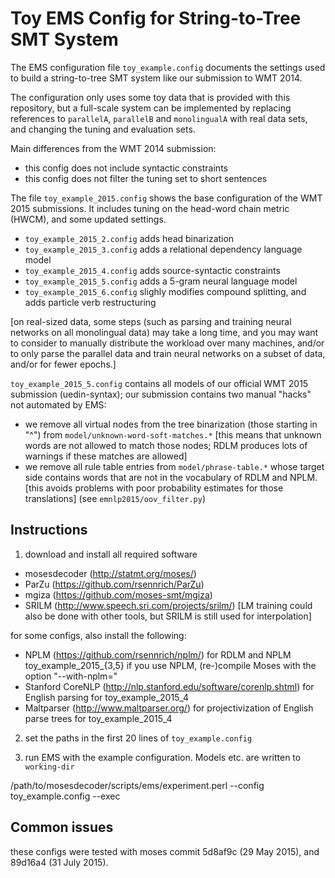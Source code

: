 Toy EMS Config for String-to-Tree SMT System 
============================================

The EMS configuration file `toy_example.config` documents the settings used to 
build a string-to-tree SMT system like our submission to WMT 2014.

The configuration only uses some toy data that is provided with this repository, 
but a full-scale system can be implemented by replacing references to 
`parallelA`, `parallelB` and `monolingualA` with real data sets, and changing 
the tuning and evaluation sets.

Main differences from the WMT 2014 submission:

  - this config does not include syntactic constraints
  - this config does not filter the tuning set to short sentences

The file `toy_example_2015.config` shows the base configuration of the WMT 2015 submissions.
It includes tuning on the head-word chain metric (HWCM), and some updated settings.

  - `toy_example_2015_2.config` adds head binarization
  - `toy_example_2015_3.config` adds a relational dependency language model
  - `toy_example_2015_4.config` adds source-syntactic constraints
  - `toy_example_2015_5.config` adds a 5-gram neural language model
  - `toy_example_2015_6.config` slighly modifies compound splitting, and adds particle verb restructuring

[on real-sized data, some steps (such as parsing and training neural networks on all monolingual data)
may take a long time, and you may want to consider to manually distribute the workload over many machines,
and/or to only parse the parallel data and train neural networks on a subset of data, and/or for fewer epochs.]

`toy_example_2015_5.config` contains all models of our official WMT 2015 submission (uedin-syntax); our submission contains two manual "hacks" not automated by EMS:
  - we remove all virtual nodes from the tree binarization (those starting in "^") from `model/unknown-word-soft-matches.*`
    [this means that unknown words are not allowed to match those nodes; RDLM produces lots of warnings if these matches are allowed]
  - we remove all rule table entries from `model/phrase-table.*` whose target side contains words that are not in the vocabulary of RDLM and NPLM.
    [this avoids problems with poor probability estimates for those translations]
    (see `emnlp2015/oov_filter.py`)



Instructions
------------

1. download and install all required software

  - mosesdecoder (http://statmt.org/moses/)
  - ParZu (https://github.com/rsennrich/ParZu)
  - mgiza (https://github.com/moses-smt/mgiza)
  - SRILM (http://www.speech.sri.com/projects/srilm/) [LM training could also be done with other tools, but SRILM is still used for interpolation]

for some configs, also install the following:
  - NPLM (https://github.com/rsennrich/nplm/) for RDLM and NPLM toy_example_2015_{3,5}
    if you use NPLM, (re-)compile Moses with the option "--with-nplm=<root dir of the NPLM toolkit>"
  - Stanford CoreNLP (http://nlp.stanford.edu/software/corenlp.shtml) for English parsing for toy_example_2015_4
  - Maltparser (http://www.maltparser.org/) for projectivization of English parse trees for toy_example_2015_4

2. set the paths in the first 20 lines of `toy_example.config`

3. run EMS with the example configuration. Models etc. are written to `working-dir`

  /path/to/mosesdecoder/scripts/ems/experiment.perl --config toy_example.config --exec


Common issues
-------------

these configs were tested with moses commit 5d8af9c (29 May 2015), and 89d16a4 (31 July 2015).
